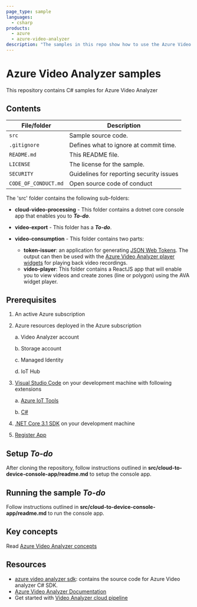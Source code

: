 ```yaml
---
page_type: sample
languages:
  - csharp
products:
  - azure
  - azure-video-analyzer
description: "The samples in this repo show how to use the Azure Video Analyzer module to record video in the cloud."  
---
```


# Azure Video Analyzer samples

This repository contains C# samples for Azure Video Analyzer

## Contents

| File/folder       | Description                                |
|----------------------|--------------------------------------------|
| `src`                | Sample source code.                        |
| `.gitignore`         | Defines what to ignore at commit time.     |
| `README.md`          | This README file.                          |
| `LICENSE`            | The license for the sample.                |
| `SECURITY`           | Guidelines for reporting security issues   |
| `CODE_OF_CONDUCT.md` | Open source code of conduct                |

The 'src' folder contains the following sub-folders:

* **cloud-video-processing** - This folder contains a dotnet core console app that enables you to ***To-do***.
* **video-export** - This folder has a ***To-do***.
* **video-consumption** - This folder contains two parts:
 
    * **token-issuer**: an application for generating [JSON Web Tokens](https://datatracker.ietf.org/doc/html/rfc7519). The output can then be used with the [Azure Video Analyzer player widgets](https://docs.microsoft.com/en-us/azure/azure-video-analyzer/video-analyzer-docs/player-widget) for playing back video recordings.
    * **video-player**: This folder contains a ReactJS app that will enable you to view videos and create zones (line or polygon) using the AVA widget player.

## Prerequisites

1. An active Azure subscription
2. Azure resources deployed in the Azure subscription

    a. Video Analyzer account

    b. Storage account

    c. Managed Identity

    d. IoT Hub
    

3. [Visual Studio Code](https://code.visualstudio.com/) on your development machine with following extensions

    a. [Azure IoT Tools](https://marketplace.visualstudio.com/items?itemName=vsciot-vscode.azure-iot-tools)

    b. [C#](https://marketplace.visualstudio.com/items?itemName=ms-dotnettools.csharp)

4. [.NET Core 3.1 SDK](https://dotnet.microsoft.com/download/dotnet-core/3.1) on your development machine

5. [Register App](https://docs.microsoft.com/azure/active-directory/develop/quickstart-register-app)

## Setup ***To-do***

After cloning the repository, follow instructions outlined in **src/cloud-to-device-console-app/readme.md** to setup the console app.

## Running the sample ***To-do***

Follow instructions outlined in **src/cloud-to-device-console-app/readme.md** to run the console app.

## Key concepts

Read [Azure Video Analyzer concepts](https://docs.microsoft.com/azure/azure-video-analyzer/video-analyzer-docs/overview)

## Resources

- [azure video analyzer sdk](https://github.com/Azure/azure-sdk-for-net/tree/main/sdk/videoanalyzer): contains the source code for Azure Video analyzer C# SDK.
- [Azure Video Analyzer Documentation](https://docs.microsoft.com/azure/azure-video-analyzer/video-analyzer-docs/overview)
- Get started with [Video Analyzer cloud pipeline](https://aka.ms/cloudpipeline)
